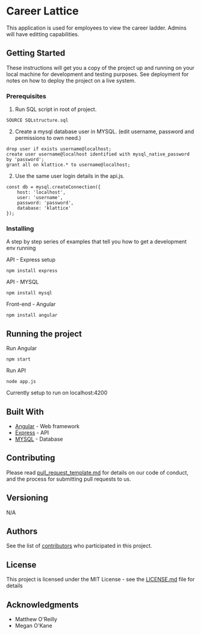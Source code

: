 # Career Lattice

This application is used for employees to view the career ladder. Admins will have editting capabilities. 

## Getting Started

These instructions will get you a copy of the project up and running on your local machine for development and testing purposes. See deployment for notes on how to deploy the project on a live system.

### Prerequisites
1. Run SQL script in root of project. 

```
SOURCE SQLstructure.sql
```

2. Create a mysql database user in MYSQL. (edit username, password and permissions to own need.)

```
drop user if exists username@localhost;
create user username@localhost identified with mysql_native_password by 'password';
grant all on klattice.* to username@localhost;
```

2. Use the same user login details in the api.js.

```
const db = mysql.createConnection({
    host: 'localhost',
    user: 'username',
    password: 'password',
    database: 'klattice'
});
```

### Installing

A step by step series of examples that tell you how to get a development env running

API - Express setup

```
npm install express
```

API - MYSQL 

```
npm install mysql
```

Front-end - Angular

```
npm install angular
```

## Running the project

Run Angular 

```
npm start
```

Run API 

```
node app.js
```

Currently setup to run on localhost:4200

## Built With

* [Angular](http://www.dropwizard.io/1.0.2/docs/) - Web framework
* [Express](https://maven.apache.org/) - API
* [MYSQL](https://rometools.github.io/rome/) - Database

## Contributing

Please read [pull_request_template.md]() for details on our code of conduct, and the process for submitting pull requests to us.

## Versioning

N/A

## Authors

See the list of [contributors](https://github.com/Broom94/Klattice/graphs/contributors) who participated in this project.

## License

This project is licensed under the MIT License - see the [LICENSE.md](LICENSE.md) file for details

## Acknowledgments

* Matthew O'Reilly
* Megan O'Kane
